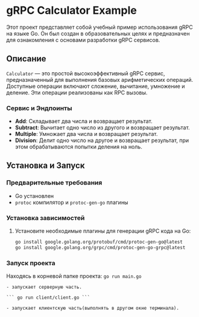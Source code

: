 # gRPC Calculator Example

Этот проект представляет собой учебный пример использования gRPC на языке Go. Он был создан в образовательных целях и предназначен для ознакомления с основами разработки gRPC сервисов.

## Описание

`Calculator` — это простой высокоэффективный gRPC сервис, предназначенный для выполнения базовых арифметических операций. Доступные операции включают сложение, вычитание, умножение и деление. Эти операции реализованы как RPC вызовы.

### Сервис и Эндпоинты

- **Add**: Складывает два числа и возвращает результат.
- **Subtract**: Вычитает одно число из другого и возвращает результат.
- **Multiple**: Умножает два числа и возвращает результат.
- **Division**: Делит одно число на другое и возвращает результат, при этом обрабатываются попытки деления на ноль.

## Установка и Запуск

### Предварительные требования

- Go установлен
- `protoc` компилятор и `protoc-gen-go` плагины

### Установка зависимостей

1. Установите необходимые плагины для генерации gRPC кода на Go:

   ```bash
   go install google.golang.org/protobuf/cmd/protoc-gen-go@latest
   go install google.golang.org/grpc/cmd/protoc-gen-go-grpc@latest

### Запуск проекта

Находясь в корневой папке проекта:
    ``` go run main.go ```

    - запускает серверную часть.
    
    ``` go run client/client.go ```

    - запускает клиентскую часть(выполнять в другом окне терминала).